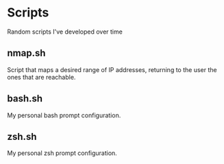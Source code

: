 # Scripts
Random scripts I've developed over time



## nmap.sh
Script that maps a desired range of IP addresses, returning to the user the ones that are reachable.

## bash.sh
My personal bash prompt configuration.

## zsh.sh
My personal zsh prompt configuration.
